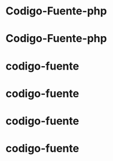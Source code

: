 # Codigo-Fuente-php
# Codigo-Fuente-php
# codigo-fuente
# codigo-fuente
# codigo-fuente
# codigo-fuente

